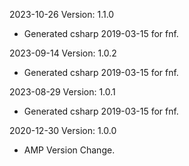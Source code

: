 2023-10-26 Version: 1.1.0
- Generated csharp 2019-03-15 for fnf.

2023-09-14 Version: 1.0.2
- Generated csharp 2019-03-15 for fnf.

2023-08-29 Version: 1.0.1
- Generated csharp 2019-03-15 for fnf.

2020-12-30 Version: 1.0.0
- AMP Version Change.

